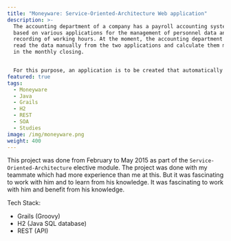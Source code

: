```yaml
---
title: "Moneyware: Service-Oriented-Architecture Web application"
description: >-
  The accounting department of a company has a payroll accounting system that is
  based on various applications for the management of personnel data and the
  recording of working hours. At the moment, the accounting department has to
  read the data manually from the two applications and calculate them manually
  in the monthly closing.


  For this purpose, an application is to be created that automatically generates the monthly statement from the data and displays it as required.
featured: true
tags:
  - Moneyware
  - Java
  - Grails
  - H2
  - REST
  - SOA
  - Studies
image: /img/moneyware.png
weight: 400
---
```

This project was done from February to May 2015 as part of the `Service-Oriented-Architecture` elective module. The project was done with my teammate which had more experience than me at this. But it was fascinating to work with him and to learn from his knowledge. It was fascinating to work with him and benefit from his knowledge.

Tech Stack:
* Grails (Groovy)
* H2 (Java SQL database)
* REST (API)